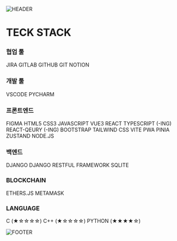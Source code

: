 ![HEADER](https://capsule-render.vercel.app/api?type=waving&height=300&color=0:d2bae5,100:b6c5e8&text=Hello,%20World!&fontColor=f5f5f5&desc=I'm%20GYU%20GYEONG&descAlignY=65&descAlign=65&descSize=25)

# TECK STACK

### 협업 툴
JIRA
GITLAB
GITHUB
GIT
NOTION

### 개발 툴
VSCODE
PYCHARM

### 프론트엔드
FIGMA
HTML5
CSS3
JAVASCRIPT
VUE3
REACT
TYPESCRIPT (-ING)
REACT-QEURY (-ING)
BOOTSTRAP
TAILWIND CSS
VITE
PWA
PINIA
ZUSTAND
NODE.JS

### 백엔드
DJANGO
DJANGO RESTFUL FRAMEWORK
SQLITE

### BLOCKCHAIN
ETHERS.JS
METAMASK

### LANGUAGE
C (★☆☆☆☆)
C++ (★☆☆☆☆)
PYTHON (★★★★☆)


![FOOTER](https://capsule-render.vercel.app/api?type=waving&height=150&color=0:d2bae5,100:b6c5e8&fontColor=f5f5f5&descAlignY=65&descAlign=65&descSize=25&section=footer)
